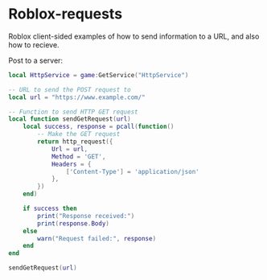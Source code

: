 # Roblox-requests
Roblox client-sided examples of how to send information to a URL, and also how to recieve.

Post to a server: 

```lua
local HttpService = game:GetService("HttpService")

-- URL to send the POST request to
local url = "https://www.example.com/"

-- Function to send HTTP GET request
local function sendGetRequest(url)
    local success, response = pcall(function()
        -- Make the GET request
        return http_request({
            Url = url,
            Method = 'GET',
            Headers = {
                ['Content-Type'] = 'application/json'
            },
        })
    end)

    if success then
        print("Response received:")
        print(response.Body) 
    else
        warn("Request failed:", response)
    end
end

sendGetRequest(url)
```
